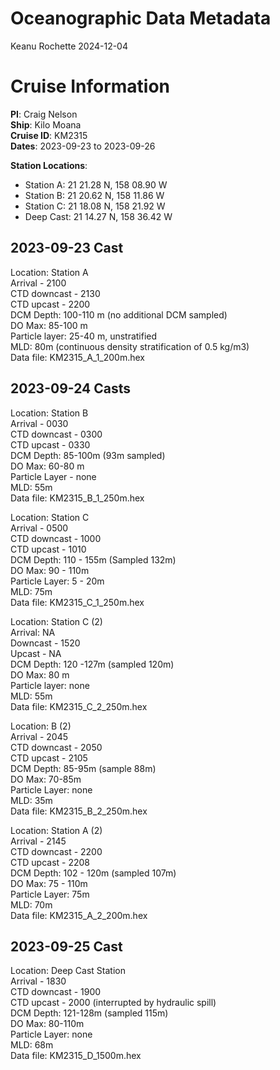 Oceanographic Data Metadata
================
Keanu Rochette
2024-12-04

# Cruise Information

**PI**: Craig Nelson  
**Ship**: Kilo Moana  
**Cruise ID**: KM2315  
**Dates**: 2023-09-23 to 2023-09-26

**Station Locations**:

- Station A: 21 21.28 N, 158 08.90 W  
- Station B: 21 20.62 N, 158 11.86 W  
- Station C: 21 18.08 N, 158 21.92 W  
- Deep Cast: 21 14.27 N, 158 36.42 W

## 2023-09-23 Cast

Location: Station A  
Arrival - 2100  
CTD downcast - 2130  
CTD upcast - 2200  
DCM Depth: 100-110 m (no additional DCM sampled)  
DO Max: 85-100 m  
Particle layer: 25-40 m, unstratified  
MLD: 80m (continuous density stratification of 0.5 kg/m3)  
Data file: KM2315_A_1_200m.hex

## 2023-09-24 Casts

Location: Station B  
Arrival - 0030  
CTD downcast - 0300  
CTD upcast - 0330  
DCM Depth: 85-100m (93m sampled)  
DO Max: 60-80 m  
Particle Layer - none  
MLD: 55m  
Data file: KM2315_B_1_250m.hex

Location: Station C  
Arrival - 0500  
CTD downcast - 1000  
CTD upcast - 1010  
DCM Depth: 110 - 155m (Sampled 132m)  
DO Max: 90 - 110m  
Particle Layer: 5 - 20m  
MLD: 75m  
Data file: KM2315_C_1_250m.hex

Location: Station C (2)  
Arrival: NA  
Downcast - 1520  
Upcast - NA  
DCM Depth: 120 -127m (sampled 120m)  
DO Max: 80 m  
Particle layer: none  
MLD: 55m  
Data file: KM2315_C_2_250m.hex

Location: B (2)  
Arrival - 2045  
CTD downcast - 2050  
CTD upcast - 2105  
DCM Depth: 85-95m (sample 88m)  
DO Max: 70-85m  
Particle Layer: none  
MLD: 35m  
Data file: KM2315_B_2_250m.hex

Location: Station A (2)  
Arrival - 2145  
CTD downcast - 2200  
CTD upcast - 2208  
DCM Depth: 102 - 120m (sampled 107m)  
DO Max: 75 - 110m  
Particle Layer: 75m  
MLD: 70m  
Data file: KM2315_A_2_200m.hex

## 2023-09-25 Cast

Location: Deep Cast Station  
Arrival - 1830  
CTD downcast - 1900  
CTD upcast - 2000 (interrupted by hydraulic spill)  
DCM Depth: 121-128m (sampled 115m)  
DO Max: 80-110m  
Particle Layer: none  
MLD: 68m  
Data file: KM2315_D_1500m.hex
